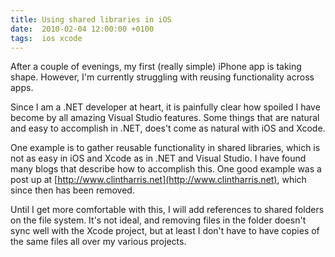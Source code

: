 ```yaml
---
title: Using shared libraries in iOS
date:  2010-02-04 12:00:00 +0100
tags:  ios xcode
---
```


After a couple of evenings, my first (really simple) iPhone app is taking shape.
However, I'm currently struggling with reusing functionality across apps.

Since I am a .NET developer at heart, it is painfully clear how spoiled I have
become by all amazing Visual Studio features. Some things that are natural and
easy to accomplish in .NET, does't come as natural with iOS and Xcode. 

One example is to gather reusable functionality in shared libraries, which is
not as easy in iOS and Xcode as in .NET and Visual Studio. I have found many
blogs that describe how to accomplish this. One good example was a post up at
[http://www.clintharris.net](http://www.clintharris.net), which since then has
been removed.

Until I get more comfortable with this, I will add references to shared folders
on the file system. It's not ideal, and removing files in the folder doesn't sync
well with the Xcode project, but at least I don't have to have copies of the same
files all over my various projects.